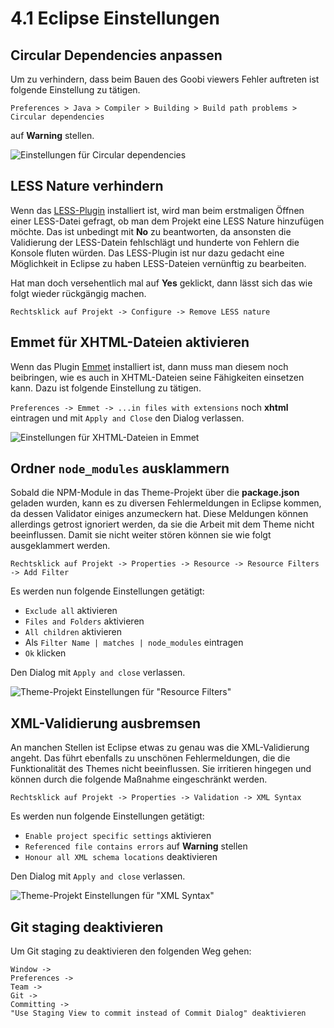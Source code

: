 # 4.1 Eclipse Einstellungen

## Circular Dependencies anpassen

Um zu verhindern, dass beim Bauen des Goobi viewers Fehler auftreten ist folgende Einstellung zu tätigen.

`Preferences > Java > Compiler > Building > Build path problems > Circular dependencies`

auf **Warning** stellen.

![Einstellungen für Circular dependencies](../../.gitbook/assets/devop\_4.1\_1.png)

## LESS Nature verhindern

Wenn das [LESS-Plugin](http://www.normalesup.org/\~simonet/soft/ow/eclipse-less.html) installiert ist, wird man beim erstmaligen Öffnen einer LESS-Datei gefragt, ob man dem Projekt eine LESS Nature hinzufügen möchte. Das ist unbedingt mit **No** zu beantworten, da ansonsten die Validierung der LESS-Datein fehlschlägt und hunderte von Fehlern die Konsole fluten würden. Das LESS-Plugin ist nur dazu gedacht eine Möglichkeit in Eclipse zu haben LESS-Dateien vernünftig zu bearbeiten.

Hat man doch versehentlich mal auf **Yes** geklickt, dann lässt sich das wie folgt wieder rückgängig machen.

`Rechtsklick auf Projekt -> Configure -> Remove LESS nature`

## Emmet für XHTML-Dateien aktivieren

Wenn das Plugin [Emmet](https://github.com/emmetio/emmet-eclipse) installiert ist, dann muss man diesem noch beibringen, wie es auch in XHTML-Dateien seine Fähigkeiten einsetzen kann. Dazu ist folgende Einstellung zu tätigen.

`Preferences -> Emmet -> ...in files with extensions` noch **xhtml** eintragen und mit `Apply and Close` den Dialog verlassen.

![Einstellungen für XHTML-Dateien in Emmet](../../.gitbook/assets/devop\_4.1\_2.png)

## Ordner `node_modules` ausklammern

Sobald die NPM-Module in das Theme-Projekt über die **package.json** geladen wurden, kann es zu diversen Fehlermeldungen in Eclipse kommen, da dessen Validator einiges anzumeckern hat. Diese Meldungen können allerdings getrost ignoriert werden, da sie die Arbeit mit dem Theme nicht beeinflussen. Damit sie nicht weiter stören können sie wie folgt ausgeklammert werden.

`Rechtsklick auf Projekt -> Properties -> Resource -> Resource Filters -> Add Filter`

Es werden nun folgende Einstellungen getätigt:

* `Exclude all` aktivieren
* `Files and Folders` aktivieren
* `All children` aktivieren
* Als `Filter Name | matches | node_modules` eintragen
* `Ok` klicken

Den Dialog mit `Apply and close` verlassen.

![Theme-Projekt Einstellungen für "Resource Filters"](../../.gitbook/assets/devop\_4.1\_3.png)

## XML-Validierung ausbremsen

An manchen Stellen ist Eclipse etwas zu genau was die XML-Validierung angeht. Das führt ebenfalls zu unschönen Fehlermeldungen, die die Funktionalität des Themes nicht beeinflussen. Sie irritieren hingegen und können durch die folgende Maßnahme eingeschränkt werden.

`Rechtsklick auf Projekt -> Properties -> Validation -> XML Syntax`

Es werden nun folgende Einstellungen getätigt:

* `Enable project specific settings` aktivieren
* `Referenced file contains errors` auf **Warning** stellen
* `Honour all XML schema locations` deaktivieren

Den Dialog mit `Apply and close` verlassen.

![Theme-Projekt Einstellungen für "XML Syntax"](../../.gitbook/assets/devop\_4.1\_4.png)

## Git staging deaktivieren

Um Git staging zu deaktivieren den folgenden Weg gehen:

`Window ->  `\
`Preferences ->  `\
`Team ->  `\
`Git ->  `\
`Committing ->  `\
`"Use Staging View to commit instead of Commit Dialog" deaktivieren`
